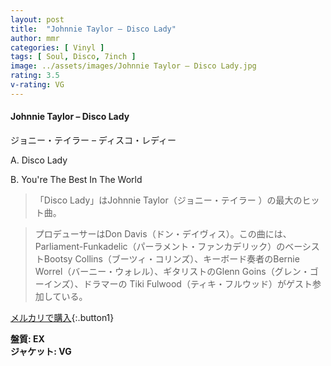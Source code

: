 ```yaml
---
layout: post
title:  "Johnnie Taylor – Disco Lady"
author: mmr
categories: [ Vinyl ]
tags: [ Soul, Disco, 7inch ]
image: ../assets/images/Johnnie Taylor – Disco Lady.jpg
rating: 3.5
v-rating: VG
---
```


#### Johnnie Taylor – Disco Lady

ジョニー・テイラー  – ディスコ・レディー

A. Disco Lady

B. You're The Best In The World

> 「Disco Lady」はJohnnie Taylor（ジョニー・テイラー  ）の最大のヒット曲。

> プロデューサーはDon Davis（ドン・デイヴィス）。この曲には、 Parliament-Funkadelic（パーラメント・ファンカデリック）のベーシストBootsy Collins（ブーツィ・コリンズ）、キーボード奏者のBernie Worrel（バーニー・ウォレル）、ギタリストのGlenn Goins（グレン・ゴーインズ）、ドラマーの Tiki Fulwood（ティキ・フルウッド）がゲスト参加している。

[メルカリで購入](https://jp.mercari.com/item/m59655834321){:.button1}

<div class="mt-4 mb-4 d-flex align-items-center">
<strong class="mr-1">盤質: EX</strong>
</div>
<div class="mt-4 mb-4 d-flex align-items-center">
<strong class="mr-1">ジャケット: VG</strong>
</div>
